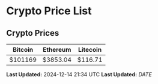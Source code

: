 # Crypto Price List

## Crypto Prices
| Bitcoin | Ethereum | Litecoin |
| ------- | -------- | -------- |
| $101169 | $3853.04 | $116.71 |
**Last Updated:** 2024-12-14 21:34 UTC
**Last Updated:** $DATE$
